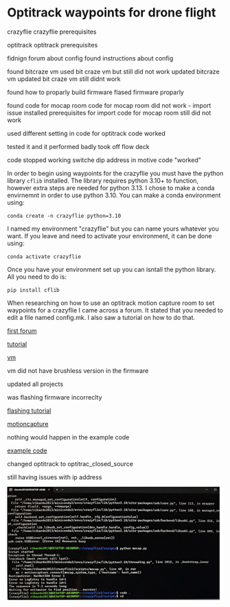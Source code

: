 # Optitrack waypoints for drone flight

crazyflie
crazyflie prerequisites

optitrack 
optitrack prerequisites


fidnign forum about config
found instructions about config

found bitcraze vm used bit craze vm but still did not work
updated bitcraze vm
updated bit craze vm still didnt work

found how to proparly build firmware
flased firmware proparly

found code for mocap room
code for mocap room did not work - import issue
installed prerequisites for import
code for mocap room still did not work

used different setting in code for optitrack
code worked

tested it and it performed badly
took off flow deck

code stopped working
switche dip address in motive
code "worked"

In order to begin using waypoints for the crazyflie you must have the python library `cflib` installed. The library requires python 3.10+ to function, however extra steps are needed for python 3.13. I chose to make a conda envirnemnt in order to use python 3.10. You can make a conda environment using:   
```
conda create -n crazyflie python=3.10
```
I named my environment "crazyflie" but you can name yours whatever you want. If you leave and need to activate your environment, it can be done using:
```
conda activate crazyflie
```
 Once you have your environment set up you can isntall the python library. All you need to do is:

```
pip install cflib
```

When researching on how to use an optitrack motion capture room to set waypoints for a crazyflie I came across a forum. It stated that you needed to edit a file named config.mk. I also saw a tutorial on how to do that.

[first forum](https://forum.bitcraze.io/viewtopic.php?t=2964)

[tutorial](https://wiki.bitcraze.io/doc:crazyflie:api:firmware:deck:howto)

[vm](https://github.com/bitcraze/bitcraze-vm)

vm did not have brushless version in the firmware

updated all projects

was flashing firmware incorreclty 

[flashing tutorial](https://www.bitcraze.io/documentation/repository/crazyflie-firmware/master/building-and-flashing/build/#dependencies)

[motioncapture](https://github.com/IMRCLab/libmotioncapture)

nothing would happen in the example code

[example code](=https://github.com/bitcraze/crazyflie-lib-python/tree/master/examples/mocap)

changed optitrack to optitrac_closed_source

still having issues with ip address

![alt text](image-1.png)